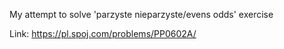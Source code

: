 My attempt to solve 'parzyste nieparzyste/evens odds' exercise

Link: https://pl.spoj.com/problems/PP0602A/